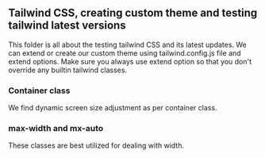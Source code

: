 ## Tailwind CSS, creating custom theme and testing tailwind latest versions
This folder is all about the testing tailwind CSS and its latest updates. We can extend or create our custom theme using tailwind.config.js file and extend options. Make sure you always use extend option so that you don't override any builtin tailwind classes. 
### Container class
We find dynamic screen size adjustment as per container class. 
### max-width and mx-auto 
These classes are best utilized for dealing with width.  